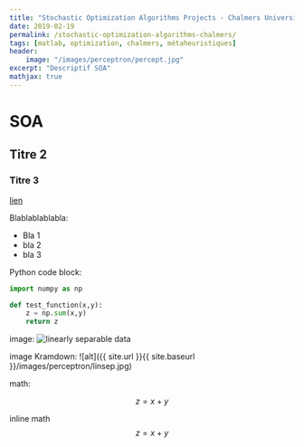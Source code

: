 ```yaml
---
title: "Stochastic Optimization Algorithms Projects - Chalmers University"
date: 2019-02-19
permalink: /stochastic-optimization-algorithms-chalmers/
tags: [matlab, optimization, chalmers, métaheuristiques]
header:
    image: "/images/perceptron/percept.jpg"
excerpt: "Descriptif SOA"
mathjax: true
---
```


# SOA

## Titre 2

### Titre 3

[lien](https://cassards.github.io/)

Blablablablabla:
* Bla 1
* bla 2
* bla 3

Python code block:
```python
import numpy as np

def test_function(x,y):
    z = np.sum(x,y)
    return z
```
image:
<img src="{{ site.url }}{{ site.baseurl }}/images/perceptron/linsep.jpg" alt="linearly separable data">

image Kramdown:
![alt]({{ site.url }}{{ site.baseurl }}/images/perceptron/linsep.jpg)

math:

$$z=x+y$$

inline math $$z=x+y$$
